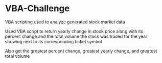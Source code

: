 # VBA-Challenge
VBA scripting used  to analyze generated stock market data


Used VBA script to return yearly change in stock price along with its percent change and the total volume the stock was traded for the year showing next to its corresponding ticket symbol

Also got the greatest percent change, greatest yearly change, and greatest total volume
